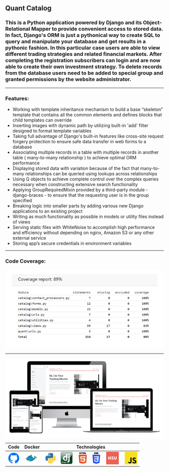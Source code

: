 ## Quant Catalog
### This is a Python application powered by Django and its Object-Relational Mapper to provide convenient access to stored data. In fact, Django's ORM is just a pythonical way to create SQL to query and manipulate your database and get results in a pythonic fashion. In this particular case users are able to view different trading strategies and related financial markets. After completing the registration subscribers can login and are now able to create their own investment strategy. To delete records from the database users need to be added to special group and granted permissions by the website administrator.

--------------------------------------------------

### Features:
* Working with template inheritance mechanism to build a base “skeleton” template that contains all the common elements and defines blocks that child templates can override
* Inserting images with dynamic path by utilizing built-in 'add' filter designed to format template variables
* Taking full advantage of Django's built-in features like cross-site request forgery protection to ensure safe data transfer in web forms to a database
* Associating multiple records in a table with multiple records in another table ( many-to-many relationship ) to achieve optimal ORM performance
* Displaying stored data with variation because of the fact that many-to-many relationships can be queried using lookups across relationships
* Using Q objects to achieve complete control over the complex queries necessary when constructing extensive search functionality
* Applying GroupRequiredMixin provided by a third-party module - django-braces - to ensure that the requesting user is in the group specified
* Breaking logic into smaller parts by adding various new Django applications to an existing project 
* Writing as much functionality as possible in models or utility files instead of views 
* Serving static files with WhiteNoise to accomplish high performance and efficiency without depending on nginx, Amazon S3 or any other external service
* Storing app’s secure credentials in environment variables
--------------------------------------------------

### Code Coverage:

<img src="https://github.com/mjaroszewski1979/quant-catalog/blob/main/cov_report.png">

--------------------------------------------------


![caption](https://github.com/mjaroszewski1979/quant-catalog/blob/main/mockup.png)
  
Code | Docker | Technologies
---- | ------ | ------------
[<img src="https://github.com/mjaroszewski1979/mjaroszewski1979/blob/main/github_g.png">](https://github.com/mjaroszewski1979/quant-catalog) | [<img src="https://github.com/mjaroszewski1979/mjaroszewski1979/blob/main/docker_g.png">](https://hub.docker.com/r/maciej1245/quant-catalog) | <img src="https://github.com/mjaroszewski1979/mjaroszewski1979/blob/main/python_g.png"> &nbsp; <img src="https://github.com/mjaroszewski1979/mjaroszewski1979/blob/main/django_g.png"> &nbsp; <img src="https://github.com/mjaroszewski1979/mjaroszewski1979/blob/main/html_g.png"> <img src="https://github.com/mjaroszewski1979/mjaroszewski1979/blob/main/css_g.png"> &nbsp; <img src="https://github.com/mjaroszewski1979/mjaroszewski1979/blob/main/htmlup.png"> &nbsp; &nbsp; <img src="https://github.com/mjaroszewski1979/mjaroszewski1979/blob/main/js1.png"> 
